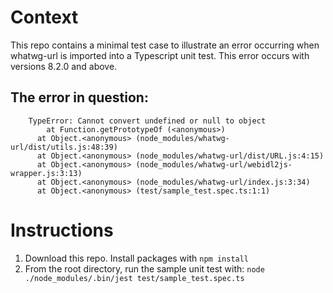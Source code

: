 # Context
This repo contains a minimal test case to illustrate an error occurring when whatwg-url is imported into a Typescript unit test. This error occurs with versions 8.2.0 and above.

## The error in question:
```
    TypeError: Cannot convert undefined or null to object
        at Function.getPrototypeOf (<anonymous>)
      at Object.<anonymous> (node_modules/whatwg-url/dist/utils.js:48:39)
      at Object.<anonymous> (node_modules/whatwg-url/dist/URL.js:4:15)
      at Object.<anonymous> (node_modules/whatwg-url/webidl2js-wrapper.js:3:13)
      at Object.<anonymous> (node_modules/whatwg-url/index.js:3:34)
      at Object.<anonymous> (test/sample_test.spec.ts:1:1)
```

# Instructions

1. Download this repo. Install packages with `npm install`
2. From the root directory, run the sample unit test with: `node ./node_modules/.bin/jest test/sample_test.spec.ts`